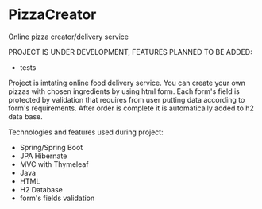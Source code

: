 # PizzaCreator
Online pizza creator/delivery service

PROJECT IS UNDER DEVELOPMENT, FEATURES PLANNED TO BE ADDED:
- tests

Project is imtating online food delivery service. You can create your own pizzas with chosen ingredients by using html form. Each form's field is protected by validation
that requires from user putting data according to form's requirements. After order is complete it is automatically added to h2 data base.

Technologies and features used during project:
- Spring/Spring Boot
- JPA Hibernate
- MVC with Thymeleaf
- Java
- HTML
- H2 Database
- form's fields validation
